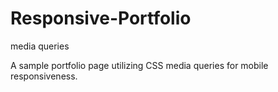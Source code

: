 # Responsive-Portfolio
media queries

A sample portfolio page utilizing CSS media queries for mobile responsiveness.
